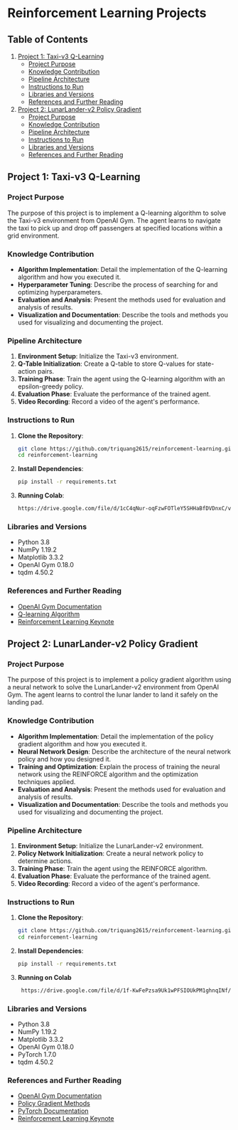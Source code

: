 # Reinforcement Learning Projects

## Table of Contents
1. [Project 1: Taxi-v3 Q-Learning](#project-1-taxi-v3-q-learning)
    - [Project Purpose](#project-purpose)
    - [Knowledge Contribution](#knowledge-contribution)
    - [Pipeline Architecture](#pipeline-architecture)
    - [Instructions to Run](#instructions-to-run)
    - [Libraries and Versions](#libraries-and-versions)
    - [References and Further Reading](#references-and-further-reading)
2. [Project 2: LunarLander-v2 Policy Gradient](#project-2-lunarlander-v2-policy-gradient)
    - [Project Purpose](#project-purpose-1)
    - [Knowledge Contribution](#knowledge-contribution-1)
    - [Pipeline Architecture](#pipeline-architecture-1)
    - [Instructions to Run](#instructions-to-run-1)
    - [Libraries and Versions](#libraries-and-versions-1)
    - [References and Further Reading](#references-and-further-reading-1)

## Project 1: Taxi-v3 Q-Learning

### Project Purpose
The purpose of this project is to implement a Q-learning algorithm to solve the Taxi-v3 environment from OpenAI Gym. The agent learns to navigate the taxi to pick up and drop off passengers at specified locations within a grid environment.

### Knowledge Contribution
- **Algorithm Implementation**: Detail the implementation of the Q-learning algorithm and how you executed it.
- **Hyperparameter Tuning**: Describe the process of searching for and optimizing hyperparameters.
- **Evaluation and Analysis**: Present the methods used for evaluation and analysis of results.
- **Visualization and Documentation**: Describe the tools and methods you used for visualizing and documenting the project.

### Pipeline Architecture
1. **Environment Setup**: Initialize the Taxi-v3 environment.
2. **Q-Table Initialization**: Create a Q-table to store Q-values for state-action pairs.
3. **Training Phase**: Train the agent using the Q-learning algorithm with an epsilon-greedy policy.
4. **Evaluation Phase**: Evaluate the performance of the trained agent.
5. **Video Recording**: Record a video of the agent's performance.

### Instructions to Run
1. **Clone the Repository**:
    ```bash
    git clone https://github.com/triquang2615/reinforcement-learning.git
    cd reinforcement-learning
    ```

2. **Install Dependencies**:
    ```bash
    pip install -r requirements.txt
    ```
3. **Running Colab**:
    ```bash
    https://drive.google.com/file/d/1cC4qNur-oqFzwFOTleY5SHHaBfDVDnxC/view?usp=sharing
    ```
### Libraries and Versions
- Python 3.8
- NumPy 1.19.2
- Matplotlib 3.3.2
- OpenAI Gym 0.18.0
- tqdm 4.50.2

### References and Further Reading
- [OpenAI Gym Documentation](https://gym.openai.com/docs/)
- [Q-learning Algorithm](https://en.wikipedia.org/wiki/Q-learning)
- [Reinforcement Learning Keynote](https://drive.google.com/file/d/1cn1YwdCApTZIpHm4bParQtfAT6W9I__D/view?usp=drive_link)

## Project 2: LunarLander-v2 Policy Gradient

### Project Purpose
The purpose of this project is to implement a policy gradient algorithm using a neural network to solve the LunarLander-v2 environment from OpenAI Gym. The agent learns to control the lunar lander to land it safely on the landing pad.

### Knowledge Contribution
- **Algorithm Implementation**: Detail the implementation of the policy gradient algorithm and how you executed it.
- **Neural Network Design**: Describe the architecture of the neural network policy and how you designed it.
- **Training and Optimization**: Explain the process of training the neural network using the REINFORCE algorithm and the optimization techniques applied.
- **Evaluation and Analysis**: Present the methods used for evaluation and analysis of results.
- **Visualization and Documentation**: Describe the tools and methods you used for visualizing and documenting the project.

### Pipeline Architecture
1. **Environment Setup**: Initialize the LunarLander-v2 environment.
2. **Policy Network Initialization**: Create a neural network policy to determine actions.
3. **Training Phase**: Train the agent using the REINFORCE algorithm.
4. **Evaluation Phase**: Evaluate the performance of the trained agent.
5. **Video Recording**: Record a video of the agent's performance.

### Instructions to Run
1. **Clone the Repository**:
    ```bash
    git clone https://github.com/triquang2615/reinforcement-learning.git
    cd reinforcement-learning
    ```

2. **Install Dependencies**:
    ```bash
    pip install -r requirements.txt
    ```
3. **Running on Colab**
   ```bash
    https://drive.google.com/file/d/1f-KwFePzsa9Uk1wPFSIOUkPM1ghnqINf/view?usp=sharing
   ```
### Libraries and Versions
- Python 3.8
- NumPy 1.19.2
- Matplotlib 3.3.2
- OpenAI Gym 0.18.0
- PyTorch 1.7.0
- tqdm 4.50.2

### References and Further Reading
- [OpenAI Gym Documentation](https://gym.openai.com/docs/)
- [Policy Gradient Methods](https://spinningup.openai.com/en/latest/spinningup/rl_intro3.html)
- [PyTorch Documentation](https://pytorch.org/docs/stable/index.html)
- [Reinforcement Learning Keynote](https://drive.google.com/file/d/1cn1YwdCApTZIpHm4bParQtfAT6W9I__D/view?usp=drive_link)
